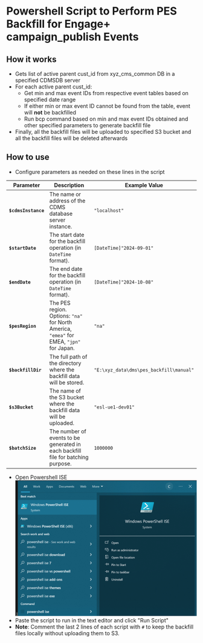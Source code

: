 # Powershell Script to Perform PES Backfill for Engage+ campaign_publish Events

## How it works

- Gets list of active parent cust_id from xyz_cms_common DB in a specified CDMSDB server
- For each active parent cust_id:
    - Get min and max event IDs from respective event tables based on specified date range
    - If either min or max event ID cannot be found from the table, event will <b>not</b> be backfilled
    - Run bcp command based on min and max event IDs obtained and other specified parameters to generate backfill file
- Finally, all the backfill files will be uploaded to specified S3 bucket and all the backfill files will be deleted afterwards

## How to use

- Configure parameters as needed on these lines in the script

| Parameter              | Description                                                               | Example Value                             |
|------------------------|---------------------------------------------------------------------------|-------------------------------------------|
| **`$cdmsInstance`**     | The name or address of the CDMS database server instance.                  | `"localhost"`                             |
| **`$startDate`**        | The start date for the backfill operation (in `DateTime` format).          | `[DateTime]"2024-09-01"`                  |
| **`$endDate`**          | The end date for the backfill operation (in `DateTime` format).            | `[DateTime]"2024-10-08"`                  |
| **`$pesRegion`**        | The PES region. Options: `"na"` for North America, `"emea"` for EMEA, `"jpn"` for Japan. | `"na"`                                    |
| **`$backfillDir`**      | The full path of the directory where the backfill data will be stored.     | `"E:\xyz_data\dms\pes_backfill\manual"`   |
| **`$s3Bucket`**         | The name of the S3 bucket where the backfill data will be uploaded.        | `"esl-ue1-dev01"`                         |
| **`$batchSize`**         | The number of events to be generated in each backfill file for batching purpose.        | `1000000`                         |

- Open Powershell ISE ![alt text](/images/powershell-ise.png)
- Paste the script to run in the text editor and click "Run Script"
- <b>Note</b>: Comment the last 2 lines of each script with `#` to keep the backfill files locally without uploading them to S3.